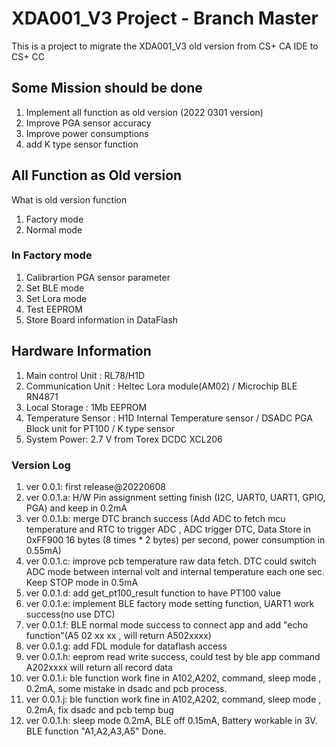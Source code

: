 # XDA001_V3 Project - Branch Master

 This is a project to migrate the XDA001_V3 old version from CS+ CA IDE to CS+ CC

## Some Mission should be done  

1. Implement all function as old version (2022 0301 version)
2. Improve PGA sensor accuracy
3. Improve power consumptions 
4. add K type sensor function

## All Function as Old version 
What is old version function
1. Factory mode 
2. Normal mode

### In Factory mode 
1. Calibrartion PGA sensor parameter 
2. Set BLE mode
3. Set Lora mode
4. Test EEPROM
5. Store Board information in DataFlash 

## Hardware Information
1. Main control Unit : RL78/H1D
2. Communication Unit : Heltec Lora module(AM02) / Microchip BLE RN4871
3. Local Storage : 1Mb  EEPROM
4. Temperature Sensor : H1D Internal Temperature sensor / DSADC PGA Block unit for PT100 / K type sensor
5. System Power: 2.7 V  from Torex DCDC XCL206

### Version Log
1. ver 0.0.1: first release@20220608 
2. ver 0.0.1.a: H/W Pin assignment setting finish (I2C, UART0, UART1, GPIO, PGA) and keep in 0.2mA
3. ver 0.0.1.b: merge DTC branch success (Add ADC to fetch mcu temperature and RTC to trigger ADC , ADC trigger DTC, Data Store in 0xFF900 16 bytes (8 times * 2 bytes) per second, power consumption in 0.55mA)
4. ver 0.0.1.c: improve pcb temperature raw data fetch. DTC could switch ADC mode between internal volt and internal temperature each one sec. Keep STOP mode in 0.5mA 
5. ver 0.0.1.d: add get_pt100_result function to have PT100 value
6. ver 0.0.1.e: implement BLE factory mode setting function, UART1 work success(no use DTC)
7. ver 0.0.1.f: BLE normal mode success to connect app and add "echo function"(A5 02 xx xx , will return A502xxxx) 
8. ver 0.0.1.g: add FDL module for dataflash access
9. ver 0.0.1.h: eeprom read write success, could test by ble app command A202xxxx will return all record data
10. ver 0.0.1.i: ble function work fine in A102,A202, command, sleep mode , 0.2mA, some mistake in dsadc and pcb process.  
11. ver 0.0.1.j: ble function work fine in A102,A202, command, sleep mode , 0.2mA, fix dsadc and pcb temp bug 
12. ver 0.0.1.h: sleep mode 0.2mA, BLE off 0.15mA, Battery workable in 3V. BLE function "A1,A2,A3,A5" Done.

   